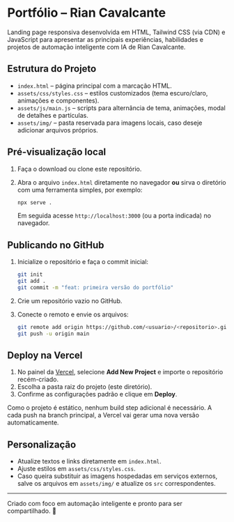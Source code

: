 # Portfólio – Rian Cavalcante

Landing page responsiva desenvolvida em HTML, Tailwind CSS (via CDN) e JavaScript para apresentar as principais experiências, habilidades e projetos de automação inteligente com IA de Rian Cavalcante.

## Estrutura do Projeto

- `index.html` – página principal com a marcação HTML.
- `assets/css/styles.css` – estilos customizados (tema escuro/claro, animações e componentes).
- `assets/js/main.js` – scripts para alternância de tema, animações, modal de detalhes e partículas.
- `assets/img/` – pasta reservada para imagens locais, caso deseje adicionar arquivos próprios.

## Pré-visualização local

1. Faça o download ou clone este repositório.
2. Abra o arquivo `index.html` diretamente no navegador **ou** sirva o diretório com uma ferramenta simples, por exemplo:

   ```bash
   npx serve .
   ```

   Em seguida acesse `http://localhost:3000` (ou a porta indicada) no navegador.

## Publicando no GitHub

1. Inicialize o repositório e faça o commit inicial:

   ```bash
   git init
   git add .
   git commit -m "feat: primeira versão do portfólio"
   ```

2. Crie um repositório vazio no GitHub.
3. Conecte o remoto e envie os arquivos:

   ```bash
   git remote add origin https://github.com/<usuario>/<repositorio>.git
   git push -u origin main
   ```

## Deploy na Vercel

1. No painel da [Vercel](https://vercel.com/), selecione **Add New Project** e importe o repositório recém-criado.
2. Escolha a pasta raiz do projeto (este diretório).
3. Confirme as configurações padrão e clique em **Deploy**.

Como o projeto é estático, nenhum build step adicional é necessário. A cada push na branch principal, a Vercel vai gerar uma nova versão automaticamente.

## Personalização

- Atualize textos e links diretamente em `index.html`.
- Ajuste estilos em `assets/css/styles.css`.
- Caso queira substituir as imagens hospedadas em serviços externos, salve os arquivos em `assets/img/` e atualize os `src` correspondentes.

---

Criado com foco em automação inteligente e pronto para ser compartilhado. 🚀
